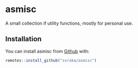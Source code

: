 # asmisc

A small collection if utility functions, mostly for personal use.

## Installation

You can install  asmisc from [Github](https://github.com/svraka/asmisc) with:

``` r
remotes::install_github("svraka/asmisc")
```
